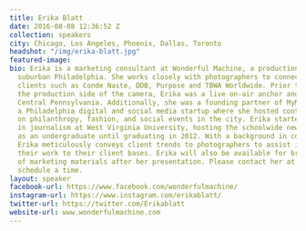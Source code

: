 ```yaml
---
title: Erika Blatt
date: 2016-08-08 12:36:52 Z
collection: speakers
city: Chicago, Los Angeles, Phoenix, Dallas, Toronto
headshot: "/img/erika-blatt.jpg"
featured-image: 
bio: Erika is a marketing consultant at Wonderful Machine, a production company in
  suburban Philadelphia. She works closely with photographers to connect them with
  clients such as Conde Naste, DDB, Purpose and TBWA Worldwide. Prior to jumping on
  the production side of the camera, Erika was a live on-air anchor and reporter in
  Central Pennsylvania. Additionally, she was a founding partner of MyNEWPhilly.com,
  a Philadelphia digital and social media startup where she hosted content focused
  on philanthropy, fashion, and social events in the city. Erika started her career
  in journalism at West Virginia University, hosting the schoolwide news segments
  as an undergraduate until graduating in 2012. With a background in communications,
  Erika meticulously conveys client trends to photographers to assist in targeting
  their work to their client bases. Erika will also be available for brief reviews
  of marketing materials after her presentation. Please contact her at erika@wonderfulmachine.com to
  schedule a time.
layout: speaker
facebook-url: https://www.facebook.com/wonderfulmachine/
instagram-url: https://www.instagram.com/erikablatt/
twitter-url: https://twitter.com/Erikablatt
website-url: www.wonderfulmachine.com
---
```


